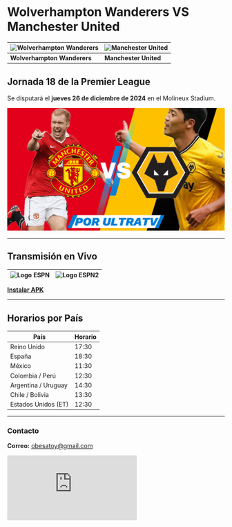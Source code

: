 # Wolverhampton Wanderers VS Manchester United

| ![Wolverhampton Wanderers](https://upload.wikimedia.org/wikipedia/en/f/fc/Wolverhampton_Wanderers.svg) | ![Manchester United](https://upload.wikimedia.org/wikipedia/en/7/7a/Manchester_United_FC_crest.svg) |
|--------------------------------------------------------------------------------------------------------|----------------------------------------------------------------------------------------------------|
| **Wolverhampton Wanderers**                                                                            | **Manchester United**                                                                              |

## Jornada 18 de la Premier League  
Se disputará el **jueves 26 de diciembre de 2024** en el Molineux Stadium.

![Imagen del duelo](wolverhamptonvsmanchesterunited.png)

---

## Transmisión en Vivo  
| ![Logo ESPN](https://golazotv2stream.web.app/logos/espn.png) | ![Logo ESPN2](https://golazotv2stream.web.app/logos/espn2.png) |
|--------------------------------------------------------------|---------------------------------------------------------------|

[**Instalar APK**](https://apk.e-droid.net/apk/app3418656-hvjn5f.apk?v=6)

---

## Horarios por País
| País                | Horario     |
|---------------------|-------------|
| Reino Unido         | 17:30       |
| España              | 18:30       |
| México              | 11:30       |
| Colombia / Perú     | 12:30       |
| Argentina / Uruguay | 14:30       |
| Chile / Bolivia     | 13:30       |
| Estados Unidos (ET) | 12:30       |

---

### Contacto  
**Correo:** [obesatoy@gmail.com](mailto:obesatoy@gmail.com)

![visitor](https://hitwebcounter.com/counter/counter.php?page=18083215&style=0001&nbdigits=9&type=page&initCount=0)

